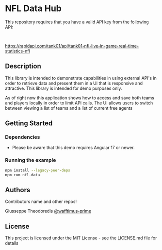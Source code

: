 # NFL Data Hub

This repository requires that you have a valid API key from the following API: 

<br />

https://rapidapi.com/tank01/api/tank01-nfl-live-in-game-real-time-statistics-nfl

## Description

This library is intended to demonstrate capabilities in using external API's in order to retrieve data and present them in a UI that is responsive and attractive. This library is intended for demo purposes only. 

As of right now this application shows how to access and save both teams and players locally in order to limit API calls. The UI allows users to switch between viewing a list of teams and a list of current free agents

## Getting Started

### Dependencies

* Please be aware that this demo requires Angular 17 or newer. 

### Running the example

```bash
npm install --legacy-peer-deps
npm run nfl-data
```

## Authors

Contributors name and other repos!

Giusseppe Theodoredis [@wafftimus-prime](https://github.com/wafftimus-prime)

## License

This project is licensed under the MIT License - see the LICENSE.md file for details

